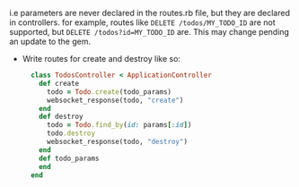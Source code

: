 




   i.e parameters are never declared in the routes.rb file, but they are declared in controllers.
   for example, routes like `DELETE /todos/MY_TODO_ID` are not supported, but `DELETE /todos?id=MY_TODO_ID` are.
   This may change pending an update to the gem.
 - Write routes for create and destroy like so:
   ```ruby
     class TodosController < ApplicationController
       def create
         todo = Todo.create(todo_params)
         websocket_response(todo, "create")
       end
       def destroy
         todo = Todo.find_by(id: params[:id])
         todo.destroy
         websocket_response(todo, "destroy")
       end
       def todo_params
       end
     end
   ```
